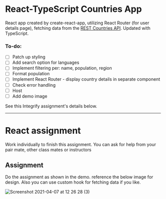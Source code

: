 # React-TypeScript Countries App

React app created by create-react-app, utilizing React Router (for user details page), fetching data from the [REST Countries API](https://restcountries.eu/). Updated with TypeScript. 

### To-do:
- [ ] Patch up styling
- [ ] Add search option for languages
- [ ] Implement filtering per: name, population, region
- [ ] Format population
- [ ] Implement React Router - display country details in separate component
- [ ] Check error handling
- [ ] Host
- [ ] Add demo image

See this Integrify assignment's details below.
***
# React assignment

Work individually to finish this assignment. You can ask for help from your pair mate, other class mates or instructors

## Assignment

Do the assignment as shown in the demo. reference the below image for design.
Also you can use custom hook for fetching data if you like.

![Screenshot 2021-04-07 at 12 26 28 (3)](https://user-images.githubusercontent.com/7606310/113845648-67fa0e80-979e-11eb-92e0-3bab60c66c5d.png)

